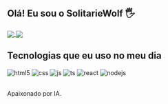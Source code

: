 ## Olá! Eu sou o SolitarieWolf 🖐️


<a href="https://github.com/solitariewolf">
  <img align="center" src="https://github-readme-stats.vercel.app/api?username=solitariewolf&show_icons=true&theme=dracula&count_private=true&layout=compact" />
</a>
<a href="https://github.com/solitariewolf">
  <img align="center" src="https://github-readme-stats.vercel.app/api/top-langs/?username=solitariewolf&show_icons=true&theme=dracula&count_progress=true&layout=compact" />
</a>


## Tecnologias que eu uso no meu dia

<div style="display: inline_block">
  <img align="center" alt="html5" src="https://img.shields.io/badge/HTML5-E34F26?style=for-the-badge&logo=html5&logoColor=white" />
  <img align="center" alt="css" src="https://img.shields.io/badge/CSS3-1572B6?style=for-the-badge&logo=css3&logoColor=white" />
  <img align="center" alt="js" src="https://img.shields.io/badge/JavaScript-F7DF1E?style=for-the-badge&logo=javascript&logoColor=black" />
  <img align="center" alt="ts" src="https://img.shields.io/badge/TypeScript-007ACC?style=for-the-badge&logo=typescript&logoColor=white" />
  <img align="center" alt="react" src="https://img.shields.io/badge/React-20232A?style=for-the-badge&logo=react&logoColor=61DAFB" />
  <img align="center" alt="nodejs" src="https://img.shields.io/badge/Node.js-43853D?style=for-the-badge&logo=node.js&logoColor=white" />
</div><br/>

Apaixonado por IA.

